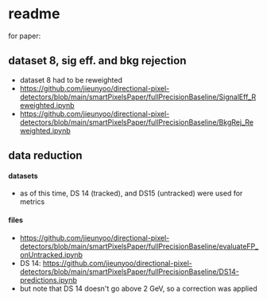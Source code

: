 # readme

for paper:

## dataset 8, sig eff. and bkg rejection
- dataset 8 had to be reweighted
- https://github.com/jieunyoo/directional-pixel-detectors/blob/main/smartPixelsPaper/fullPrecisionBaseline/SignalEff_Reweighted.ipynb
- https://github.com/jieunyoo/directional-pixel-detectors/blob/main/smartPixelsPaper/fullPrecisionBaseline/BkgRej_Reweighted.ipynb

## data reduction
#### datasets
- as of this time, DS 14 (tracked), and DS15 (untracked) were used for metrics
  
#### files
- https://github.com/jieunyoo/directional-pixel-detectors/blob/main/smartPixelsPaper/fullPrecisionBaseline/evaluateFP_onUntracked.ipynb
- DS 14: https://github.com/jieunyoo/directional-pixel-detectors/blob/main/smartPixelsPaper/fullPrecisionBaseline/DS14-predictions.ipynb
- but note that DS 14 doesn't go above 2 GeV, so a correction was applied 
